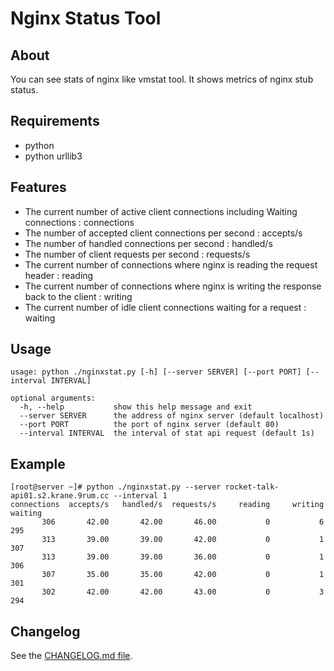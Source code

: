 # Nginx Status Tool

## About

You can see stats of nginx like vmstat tool.
It shows metrics of nginx stub status.

## Requirements
- python
- python urllib3

## Features
- The current number of active client connections including Waiting connections : connections
- The number of accepted client connections per second : accepts/s
- The number of handled connections per second : handled/s
- The number of client requests per second : requests/s
- The current number of connections where nginx is reading the request header : reading
- The current number of connections where nginx is writing the response back to the client : writing
- The current number of idle client connections waiting for a request : waiting

## Usage
```
usage: python ./nginxstat.py [-h] [--server SERVER] [--port PORT] [--interval INTERVAL]

optional arguments:
  -h, --help           show this help message and exit
  --server SERVER      the address of nginx server (default localhost)
  --port PORT          the port of nginx server (default 80)
  --interval INTERVAL  the interval of stat api request (default 1s)
```

## Example
```
[root@server ~]# python ./nginxstat.py --server rocket-talk-api01.s2.krane.9rum.cc --interval 1
connections	 accepts/s	 handled/s	requests/s	   reading	   writing	   waiting
       306	     42.00	     42.00	     46.00	         0	         6	       295
       313	     39.00	     39.00	     42.00	         0	         1	       307
       313	     39.00	     39.00	     36.00	         0	         1	       306
       307	     35.00	     35.00	     42.00	         0	         1	       301
       302	     42.00	     42.00	     43.00	         0	         3	       294
```

## Changelog

See the [CHANGELOG.md file](CHANGELOG.md).
